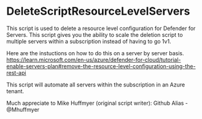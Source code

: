 # DeleteScriptResourceLevelServers
This script is used to delete a resource level configuration for Defender for Servers. This script gives you the ability to scale the deletion script to multiple servers within a subscription instead of having to go 1v1.

Here are the instuctions on how to do this on a server by server basis.
https://learn.microsoft.com/en-us/azure/defender-for-cloud/tutorial-enable-servers-plan#remove-the-resource-level-configuration-using-the-rest-api

This script will automate all servers within the subscription in an Azure tenant.

Much appreciate to Mike Huffmyer (original script writer): Github Alias - @Mhuffmyer
